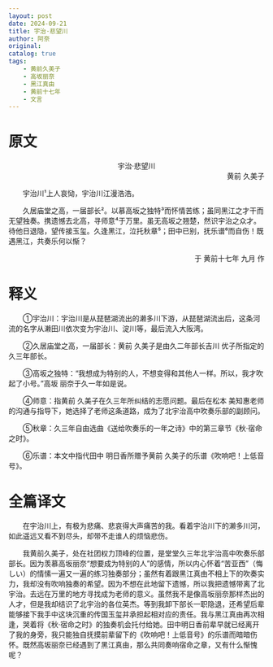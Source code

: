 ```yaml
---
layout: post
date: 2024-09-21
title: 宇治·悲望川
author: 阿奈
original:
catalog: true
tags:
    - 黄前久美子
    - 高坂丽奈
    - 黑江真由
    - 黄前十七年
    - 文言
---
```


# 原文

<center>宇治·悲望川</center>
<div style="text-align:right">
    <span>黄前 久美子</span>
</div>

&emsp;&emsp;宇治川¹上人哀恸，宇治川江漫浩浩。

&emsp;&emsp;久居庙堂之高，一届部长²。以慕高坂之独特³而怀情苦练；虽同黑江之才干而无望独奏。携遗憾去北高，寻师意⁴于万里。虽无高坂之翘楚，然识宇治之众才。待他日退隐，望传接玉玺。久逢黑江，泣托秋章⁵；田中已别，抚乐谱⁶而自伤！既遇黑江，共奏乐何以惭？
                                             
<div style="text-align:right">
    <span>于 黄前十七年 九月 作</span>
</div>


# 释义
&emsp;&emsp;①宇治川：宇治川是从琵琶湖流出的濑多川下游，从琵琶湖流出后，这条河流的名字从濑田川依次变为宇治川、淀川等，最后流入大阪湾。

&emsp;&emsp;②久居庙堂之高，一届部长：黄前 久美子是由久二年部长吉川 优子所指定的久三年部长。

&emsp;&emsp;③高坂之独特：“我想成为特别的人，不想变得和其他人一样。所以，我才吹起了小号。”高坂 丽奈于久一年如是说。

&emsp;&emsp;④师意：指黄前 久美子在久三年所纠结的志愿问题。最后在松本 美知惠老师的沟通与指导下，她选择了老师这条道路，成为了北宇治高中吹奏乐部的副顾问。

&emsp;&emsp;⑤秋章：久三年自由选曲《送给吹奏乐的一年之诗》中的第三章节《秋·宿命之时》。

&emsp;&emsp;⑥乐谱：本文中指代田中 明日香所赠予黄前 久美子的乐谱《吹响吧！上低音号》。

# 全篇译文
&emsp;&emsp;在宇治川上，有极为悲痛、悲哀得大声痛苦的我。看着宇治川下的濑多川河，如此遥远又看不到尽头，却带不走谁人的烦恼悲伤。

&emsp;&emsp;我黄前久美子，处在社团权力顶峰的位置，是堂堂久三年北宇治高中吹奏乐部部长。因为羡慕高坂丽奈“想要成为特别的人”的感情，所以内心怀着“苦亚西”（悔しい）的情愫一遍又一遍的练习独奏部分；虽然有着跟黑江真由不相上下的吹奏实力，我却没有吹响独奏的希望。因为不想在此地留下遗憾，所以我把遗憾带离了北宇治。去远在万里的地方寻找成为老师的意义。虽然我不是像高坂丽奈那样杰出的人才，但是我却结识了北宇治的各位英杰。等到我卸下部长一职隐退，还希望后辈能够接下我手中这块沉重的传国玉玺并承担起相对应的责任。我与黑江真由再次相逢，哭着将《秋·宿命之时》的独奏机会托付给她。田中明日香前辈早就已经离开了我的身旁，我只能独自抚摸前辈留下的《吹响吧！上低音号》的乐谱而暗暗伤怀。既然高坂丽奈已经遇到了黑江真由，那么共同奏响宿命之章，又有什么惭愧呢？